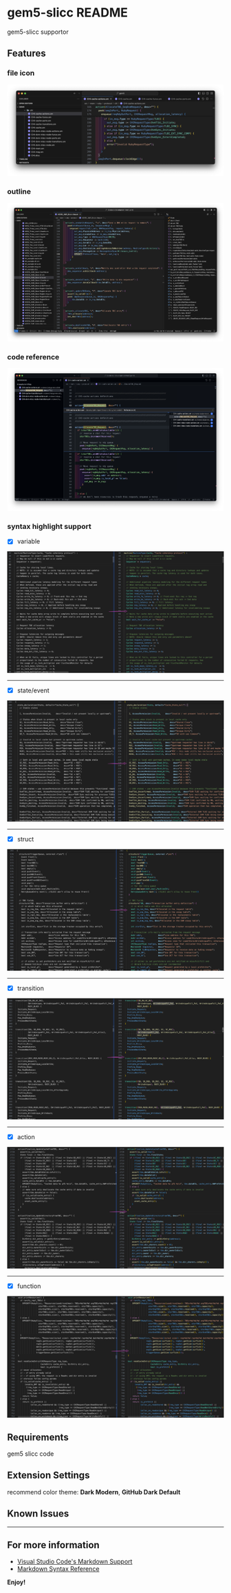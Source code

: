 # gem5-slicc README

gem5-slicc supportor

## Features

### file icon

![Alt text](images/file_icon.png)

### outline

![Alt text](images/outline.png)

### code reference

![Alt text](images/code_reference.png)

### syntax highlight support

- [x] variable

![feature syntax supportor](images/syntax1.png)

---

- [x] state/event

![feature syntax supportor](images/syntax2.png)

---

- [x] struct

![feature syntax supportor](images/syntax3.png)

---

- [x] transition

![feature syntax supportor](images/syntax4.png)

---

- [x] action

![feature syntax supportor](images/syntax5.png)

---

- [x] function

![feature syntax supportor](images/syntax6.png)



## Requirements

gem5 slicc code

## Extension Settings

recommend color theme: **Dark Modern**, **GitHub Dark Default**

## Known Issues

---

## For more information

* [Visual Studio Code's Markdown Support](http://code.visualstudio.com/docs/languages/markdown)
* [Markdown Syntax Reference](https://help.github.com/articles/markdown-basics/)

**Enjoy!**
